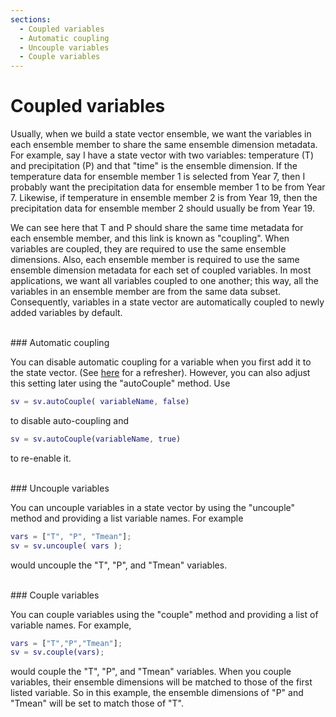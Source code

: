 ```yaml
---
sections:
  - Coupled variables
  - Automatic coupling
  - Uncouple variables
  - Couple variables
---
```

# Coupled variables

Usually, when we build a state vector ensemble, we want the variables in each ensemble member to share the same ensemble dimension metadata. For example, say I have a state vector with two variables: temperature (T) and precipitation (P) and that "time" is the ensemble dimension. If the temperature data for ensemble member 1 is selected from Year 7, then I probably want the precipitation data for ensemble member 1 to be from Year 7. Likewise, if temperature in ensemble member 2 is from Year 19, then the precipitation data for ensemble member 2 should usually be from Year 19.

We can see here that T and P should share the same time metadata for each ensemble member, and this link is known as "coupling". When variables are coupled, they are required to use the same ensemble dimensions. Also, each ensemble member is required to use the same ensemble dimension metadata for each set of coupled variables. In most applications, we want all variables coupled to one another; this way, all the variables in an ensemble member are from the same data subset. Consequently, variables in a state vector are automatically coupled to newly added variables by default.

<br>
### Automatic coupling

You can disable automatic coupling for a variable when you first add it to the state vector. (See [here](add#optional-set-auto-coupling-options) for a refresher). However, you can also adjust this setting later using the "autoCouple" method. Use
```matlab
sv = sv.autoCouple( variableName, false)
```
to disable auto-coupling and
```matlab
sv = sv.autoCouple(variableName, true)
```
to re-enable it.

<br>
### Uncouple variables

You can uncouple variables in a state vector by using the "uncouple" method and providing a list variable names. For example
```matlab
vars = ["T", "P", "Tmean"];
sv = sv.uncouple( vars );
```
would uncouple the "T", "P", and "Tmean" variables.

<br>
### Couple variables

You can couple variables using the "couple" method and providing a list of variable names. For example,
```matlab
vars = ["T","P","Tmean"];
sv = sv.couple(vars);
```
would couple the "T", "P", and "Tmean" variables. When you couple variables, their ensemble dimensions will be matched to those of the first listed variable. So in this example, the ensemble dimensions of "P" and "Tmean" will be set to match those of "T".
